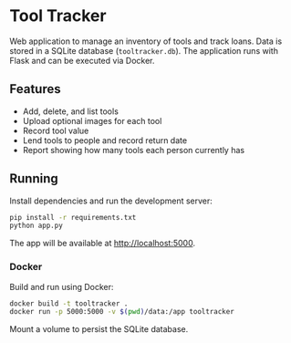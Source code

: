 # Tool Tracker

Web application to manage an inventory of tools and track loans. Data is stored in a SQLite database (`tooltracker.db`).
The application runs with Flask and can be executed via Docker.

## Features

- Add, delete, and list tools
- Upload optional images for each tool
- Record tool value
- Lend tools to people and record return date
- Report showing how many tools each person currently has

## Running

Install dependencies and run the development server:

```bash
pip install -r requirements.txt
python app.py
```

The app will be available at [http://localhost:5000](http://localhost:5000).

### Docker

Build and run using Docker:

```bash
docker build -t tooltracker .
docker run -p 5000:5000 -v $(pwd)/data:/app tooltracker
```

Mount a volume to persist the SQLite database.
